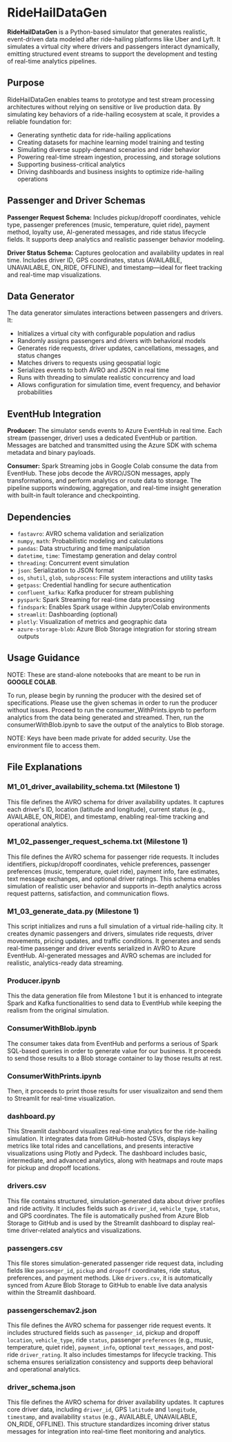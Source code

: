 
# RideHailDataGen

**RideHailDataGen** is a Python-based simulator that generates realistic, event-driven data modeled after ride-hailing platforms like Uber and Lyft. It simulates a virtual city where drivers and passengers interact dynamically, emitting structured event streams to support the development and testing of real-time analytics pipelines.

## Purpose

RideHailDataGen enables teams to prototype and test stream processing architectures without relying on sensitive or live production data. By simulating key behaviors of a ride-hailing ecosystem at scale, it provides a reliable foundation for:

- Generating synthetic data for ride-hailing applications  
- Creating datasets for machine learning model training and testing  
- Simulating diverse supply-demand scenarios and rider behavior  
- Powering real-time stream ingestion, processing, and storage solutions  
- Supporting business-critical analytics  
- Driving dashboards and business insights to optimize ride-hailing operations

## Passenger and Driver Schemas

**Passenger Request Schema:** Includes pickup/dropoff coordinates, vehicle type, passenger preferences (music, temperature, quiet ride), payment method, loyalty use, AI-generated messages, and ride status lifecycle fields. It supports deep analytics and realistic passenger behavior modeling.

**Driver Status Schema:** Captures geolocation and availability updates in real time. Includes driver ID, GPS coordinates, status (AVAILABLE, UNAVAILABLE, ON_RIDE, OFFLINE), and timestamp—ideal for fleet tracking and real-time map visualizations.

## Data Generator

The data generator simulates interactions between passengers and drivers. It:

- Initializes a virtual city with configurable population and radius  
- Randomly assigns passengers and drivers with behavioral models  
- Generates ride requests, driver updates, cancellations, messages, and status changes  
- Matches drivers to requests using geospatial logic  
- Serializes events to both AVRO and JSON in real time  
- Runs with threading to simulate realistic concurrency and load  
- Allows configuration for simulation time, event frequency, and behavior probabilities  

## EventHub Integration

**Producer:** The simulator sends events to Azure EventHub in real time. Each stream (passenger, driver) uses a dedicated EventHub or partition. Messages are batched and transmitted using the Azure SDK with schema metadata and binary payloads.

**Consumer:** Spark Streaming jobs in Google Colab consume the data from EventHub. These jobs decode the AVRO/JSON messages, apply transformations, and perform analytics or route data to storage. The pipeline supports windowing, aggregation, and real-time insight generation with built-in fault tolerance and checkpointing.

## Dependencies

- `fastavro`: AVRO schema validation and serialization  
- `numpy`, `math`: Probabilistic modeling and calculations  
- `pandas`: Data structuring and time manipulation  
- `datetime`, `time`: Timestamp generation and delay control  
- `threading`: Concurrent event simulation  
- `json`: Serialization to JSON format  
- `os`, `shutil`, `glob`, `subprocess`: File system interactions and utility tasks  
- `getpass`: Credential handling for secure authentication  
- `confluent_kafka`: Kafka producer for stream publishing  
- `pyspark`: Spark Streaming for real-time data processing  
- `findspark`: Enables Spark usage within Jupyter/Colab environments  
- `streamlit`: Dashboarding (optional)  
- `plotly`: Visualization of metrics and geographic data  
- `azure-storage-blob`: Azure Blob Storage integration for storing stream outputs  

## Usage Guidance
NOTE: These are stand-alone notebooks that are meant to be run in **GOOGLE COLAB**. 

To run, please begin by running the producer with the desired set of specifications. Please use the given schemas in order to run the producer without issues.
Proceed to run the consumer_WithPrints.ipynb to perform analytics from the data being generated and streamed. Then, run the consumerWithBlob.ipynb to save the output of the analytics to Blob storage.

NOTE: Keys have been made private for added security. Use the environment file to access them.

## File Explanations
### M1_01_driver_availability_schema.txt (Milestone 1)
This file defines the AVRO schema for driver availability updates. It captures each driver's ID, location (latitude and longitude), current status (e.g., AVAILABLE, ON_RIDE), and timestamp, enabling real-time tracking and operational analytics.

### M1_02_passenger_request_schema.txt (Milestone 1)
This file defines the AVRO schema for passenger ride requests. It includes identifiers, pickup/dropoff coordinates, vehicle preferences, passenger preferences (music, temperature, quiet ride), payment info, fare estimates, text message exchanges, and optional driver ratings. This schema enables simulation of realistic user behavior and supports in-depth analytics across request patterns, satisfaction, and communication flows.

### M1_03_generate_data.py (Milestone 1)
This script initializes and runs a full simulation of a virtual ride-hailing city. It creates dynamic passengers and drivers, simulates ride requests, driver movements, pricing updates, and traffic conditions. It generates and sends real-time passenger and driver events serialized in AVRO to Azure EventHub. AI-generated messages and AVRO schemas are included for realistic, analytics-ready data streaming.

### Producer.ipynb
This the data generation file from Milestone 1 but it is enhanced to integrate Spark and Kafka functionalities to send data to EventHub while keeping the realism from the original simulation. 

### ConsumerWithBlob.ipynb
The consumer takes data from EventHub and performs a serious of Spark SQL-based queries in order to generate value for our business. It proceeds to send those results to a Blob storage container to lay those results at rest.

### ConsumerWithPrints.ipynb
Then, it proceeds to print those results for user visualizaiton and send them to Streamlit for real-time visualization.

### dashboard.py
This Streamlit dashboard visualizes real-time analytics for the ride-hailing simulation. It integrates data from GitHub-hosted CSVs, displays key metrics like total rides and cancellations, and presents interactive visualizations using Plotly and Pydeck. The dashboard includes basic, intermediate, and advanced analytics, along with heatmaps and route maps for pickup and dropoff locations.

### drivers.csv
This file contains structured, simulation-generated data about driver profiles and ride activity. It includes fields such as `driver_id`, `vehicle_type`, `status`, and GPS coordinates. The file is automatically pushed from Azure Blob Storage to GitHub and is used by the Streamlit dashboard to display real-time driver-related analytics and visualizations.

### passengers.csv
This file stores simulation-generated passenger ride request data, including fields like `passenger_id`, `pickup` and `dropoff` coordinates, ride status, preferences, and payment methods. Like `drivers.csv`, it is automatically synced from Azure Blob Storage to GitHub to enable live data analysis within the Streamlit dashboard.

### passengerschemav2.json
This file defines the AVRO schema for passenger ride request events. It includes structured fields such as `passenger_id`, pickup and dropoff `location`, `vehicle_type`, ride `status`, passenger `preferences` (e.g., music, temperature, quiet ride), `payment_info`, optional `text_messages`, and post-ride `driver_rating`. It also includes timestamps for lifecycle tracking. This schema ensures serialization consistency and supports deep behavioral and operational analytics.

### driver_schema.json
This file defines the AVRO schema for driver availability updates. It captures core driver data, including `driver_id`, GPS `latitude` and `longitude`, `timestamp`, and availability `status` (e.g., AVAILABLE, UNAVAILABLE, ON_RIDE, OFFLINE). This structure standardizes incoming driver status messages for integration into real-time fleet monitoring and analytics.

